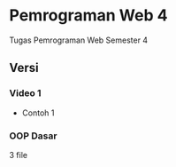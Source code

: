 # Pemrograman Web 4
Tugas Pemrograman Web Semester 4

## Versi
### Video 1
- Contoh 1

### OOP Dasar
3 file
